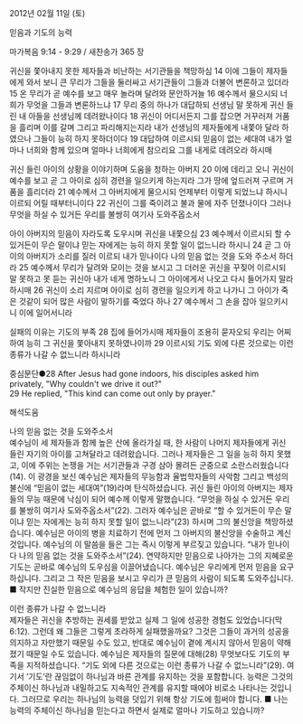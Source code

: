 2012년 02월 11일 (토)

믿음과 기도의 능력



마가복음 9:14 - 9:29 / 새찬송가 365 장


귀신을 쫓아내지 못한 제자들과 비난하는 서기관들을 책망하심
14 이에 그들이 제자들에게 와서 보니 큰 무리가 그들을 둘러싸고 서기관들이 그들과 더불어 변론하고 있더라 15 온 무리가 곧 예수를 보고 매우 놀라며 달려와 문안하거늘 16 예수께서 물으시되 너희가 무엇을 그들과 변론하느냐 17 무리 중의 하나가 대답하되 선생님 말 못하게 귀신 들린 내 아들을 선생님께 데려왔나이다 18 귀신이 어디서든지 그를 잡으면 거꾸러져 거품을 흘리며 이를 갈며 그리고 파리해지는지라 내가 선생님의 제자들에게 내쫓아 달라 하였으나 그들이 능히 하지 못하더이다 19 대답하여 이르시되 믿음이 없는 세대여 내가 얼마나 너희와 함께 있으며 얼마나 너희에게 참으리요 그를 내게로 데려오라 하시매

귀신 들린 아이의 상황을 이야기하며 도움을 청하는 아버지
20 이에 데리고 오니 귀신이 예수를 보고 곧 그 아이로 심히 경련을 일으키게 하는지라 그가 땅에 엎드러져 구르며 거품을 흘리더라 21 예수께서 그 아버지에게 물으시되 언제부터 이렇게 되었느냐 하시니 이르되 어릴 때부터니이다 22 귀신이 그를 죽이려고 불과 물에 자주 던졌나이다 그러나 무엇을 하실 수 있거든 우리를 불쌍히 여기사 도와주옵소서

아이 아버지의 믿음이 자라도록 도우시며 귀신을 내쫓으심
23 예수께서 이르시되 할 수 있거든이 무슨 말이냐 믿는 자에게는 능히 하지 못할 일이 없느니라 하시니 24 곧 그 아이의 아버지가 소리를 질러 이르되 내가 믿나이다 나의 믿음 없는 것을 도와 주소서 하더라 25 예수께서 무리가 달려와 모이는 것을 보시고 그 더러운 귀신을 꾸짖어 이르시되 말 못하고 못 듣는 귀신아 내가 네게 명하노니 그 아이에게서 나오고 다시 들어가지 말라 하시매 26 귀신이 소리 지르며 아이로 심히 경련을 일으키게 하고 나가니 그 아이가 죽은 것같이 되어 많은 사람이 말하기를 죽었다 하나 27 예수께서 그 손을 잡아 일으키시니 이에 일어서니라

실패의 이유는 기도의 부족
28 집에 들어가시매 제자들이 조용히 묻자오되 우리는 어찌하여 능히 그 귀신을 쫓아내지 못하였나이까 29 이르시되 기도 외에 다른 것으로는 이런 종류가 나갈 수 없느니라 하시니라

중심문단●28 After Jesus had gone indoors, his disciples asked him privately, "Why couldn't we drive it out?"   
29 He replied, "This kind can come out only by prayer."

해석도움





나의 믿음 없는 것을 도와주소서  
예수님이 세 제자들과 함께 높은 산에 올라가실 때, 한 사람이 나머지 제자들에게 귀신 들린 자기의 아이를 고쳐달라고 데려왔습니다. 그러나 제자들은 그 일을 능히 하지 못했고, 이에 주위는 논쟁을 거는 서기관들과 구경 삼아 몰려든 군중으로 소란스러웠습니다(14). 이 광경을 보신 예수님은 제자들의 무능함과 율법학자들의 사악함 그리고 백성의 불신에 “믿음이 없는 세대여”(19)라며 탄식하셨습니다. 귀신 들린 아이의 아버지는 제자들의 무능 때문에 낙심이 되어 예수께 이렇게 말했습니다. “무엇을 하실 수 있거든 우리를 불쌍히 여기사 도와주옵소서”(22). 그러자 예수님은 곧바로 “할 수 있거든이 무슨 말이냐 믿는 자에게는 능히 하지 못할 일이 없느니라”(23) 하시며 그의 불신앙을 책망하셨습니다. 예수님은 아이의 병을 치료하기 전에 먼저 그 아버지의 불신앙을 수술하고 계신 것입니다. 예수님의 이 말씀을 들은 그는 즉시 이렇게 부르짖고 있습니다. “내가 믿나이다 나의 믿음 없는 것을 도와주소서”(24). 연약하지만 믿음으로 나아가는 그의 지혜로운 기도는 곧바로 예수님의 도우심을 이끌어냈습니다. 예수님은 우리에게 먼저 믿음을 요구하십니다. 그리고 그 작은 믿음을 보시고 우리가 큰 믿음의 사람이 되도록 도와주십니다.
■ 작지만 진실한 믿음으로 예수님의 응답을 체험한 일이 있습니까?

이런 종류가 나갈 수 없느니라  
제자들은 귀신을 추방하는 권세를 받았고 실제 그 일에 성공한 경험도 있었습니다(막 6:12). 그런데 왜 그들은 그렇게 초라하게 실패했을까요? 그것은 그들이 과거의 성공을 의지하고 자만했기 때문일 수도 있고, 반대로 예수님이 곁에 계시지 않아서 믿음이 약해졌기 때문일 수도 있습니다. 예수님은 제자들의 질문에 대해(28) 무엇보다도 기도의 부족을 지적하셨습니다. “기도 외에 다른 것으로는 이런 종류가 나갈 수 없느니라”(29). 여기서 ‘기도’란 끊임없이 하나님과 바른 관계를 유지하는 것을 포함합니다. 능력은 그것의 주체이신 하나님과 내밀하고도 지속적인 관계를 유지할 때에야 비로소 나타나는 것입니다. 그러므로 우리는 하나님의 능력을 덧입기 위해 항상 기도에 힘써야 합니다.
■ 나는 능력의 주체이신 하나님을 믿는다고 하면서 실제로 얼마나 기도하고 있습니까?